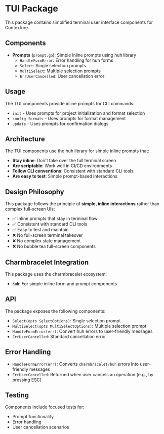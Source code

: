 # TUI Package

This package contains simplified terminal user interface components for Contexture.

## Components

- **Prompts** (`prompt.go`): Simple inline prompts using huh library
  - `HandleFormError`: Error handling for huh forms
  - `Select`: Single selection prompts  
  - `MultiSelect`: Multiple selection prompts
  - `ErrUserCancelled`: User cancellation error

## Usage

The TUI components provide inline prompts for CLI commands:

- `init` - Uses prompts for project initialization and format selection
- `config formats` - Uses prompts for format management
- `update` - Uses prompts for confirmation dialogs

## Architecture

The TUI components use the huh library for simple inline prompts that:

- **Stay inline**: Don't take over the full terminal screen
- **Are scriptable**: Work well in CI/CD environments  
- **Follow CLI conventions**: Consistent with standard CLI tools
- **Are easy to test**: Simple prompt-based interactions

## Design Philosophy

This package follows the principle of **simple, inline interactions** rather than complex full-screen UIs:

- ✅ Inline prompts that stay in terminal flow
- ✅ Consistent with standard CLI tools
- ✅ Easy to test and maintain
- ❌ No full-screen terminal takeover
- ❌ No complex state management
- ❌ No bubble tea full-screen components

## Charmbracelet Integration

This package uses the charmbracelet ecosystem:
- **`huh`**: For simple inline form and prompt components

## API

The package exposes the following components:

- `Select(opts SelectOptions)`: Single selection prompt
- `MultiSelect(opts MultiSelectOptions)`: Multiple selection prompt  
- `HandleFormError(err)`: Convert huh errors to user-friendly messages
- `ErrUserCancelled`: Standard cancellation error

## Error Handling

- `HandleFormError(err)`: Converts `charmbracelet/huh` errors into user-friendly messages
- `ErrUserCancelled`: Returned when user cancels an operation (e.g., by pressing ESC)

## Testing

Components include focused tests for:
- Prompt functionality
- Error handling
- User cancellation scenarios